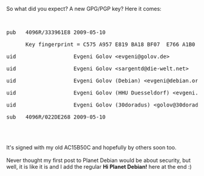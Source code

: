 <html><body><p>So what did you expect? A new GPG/PGP key? Here it comes:<br>
</p><pre><br>
pub   4096R/333961E8 2009-05-10<br>
      Key fingerprint = C575 A957 E819 BA18 BF07  E766 A1B0 9B42 3339 61E8<br>
uid                  Evgeni Golov &lt;evgeni@golov.de&gt;<br>
uid                  Evgeni Golov &lt;sargentd@die-welt.net&gt;<br>
uid                  Evgeni Golov (Debian) &lt;evgeni@debian.org&gt;<br>
uid                  Evgeni Golov (HHU Duesseldorf) &lt;evgeni.golov@uni-duesseldorf.de&gt;<br>
uid                  Evgeni Golov (30doradus) &lt;golov@30doradus.de&gt;<br>
sub   4096R/022DE268 2009-05-10<br>
</pre><br>
<br>
It's signed with my old AC15B50C and hopefully by others soon too.<br>
<br>
Never thought my first post to Planet Debian would be about security, but well, it is like it is and I add the regular <strong>Hi Planet Debian!</strong> here at the end :)</body></html>